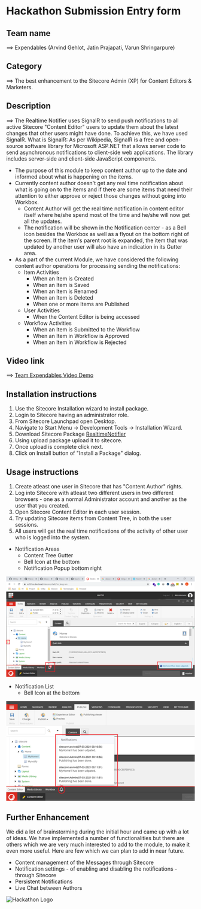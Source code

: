 # Hackathon Submission Entry form

## Team name
⟹ Expendables (Arvind Gehlot, Jatin Prajapati, Varun Shringarpure)

## Category
⟹ The best enhancement to the Sitecore Admin (XP) for Content Editors & Marketers.

## Description
⟹ The Realtime Notifier uses SignalR to send push notifications to all active Sitecore "Content Editor" users to update them about the latest changes that other users might have done. To achieve this, we have used SignalR. What is SignalR: As per Wikipedia, SignalR is a free and open-source software library for Microsoft ASP.NET that allows server code to send asynchronous notifications to client-side web applications. The library includes server-side and client-side JavaScript components.

  - The purpose of this module to keep content author up to the date and informed about what is happening on the items.
  - Currently content author doesn't get any real time notification about what is going on to the items and if there are some items that need their attention to either approve or reject those changes without going into Workbox.
    - Content Author will get the real time notification in content editor itself where he/she spend most of the time and he/she will now get all the updates. 
	- The notification will be shown in the Notification center - as a Bell icon besides the Workbox as well as a flyout on the bottom right of the screen. If the item's parent root is expanded, the item that was updated by another user will also have an indication in its Gutter area.
  - As a part of the current Module, we have considered the following content author operations for processing sending the notifications: 
    - Item Activities 
		- When an Item is Created
		- When an Item is Saved
		- When an Item is Renamed
		- When an Item is Deleted
		- When one or more Items are Published
    - User Activities 
		- When the Content Editor is being accessed
    - Workflow Activities
		- When an Item is Submitted to the Workflow
		- When an Item in Workflow is Approved
		- When an Item in Workflow is Rejected

## Video link

⟹ [Team Expendables Video Demo](https://youtu.be/ytZGMTAcZoQ)


## Installation instructions

1. Use the Sitecore Installation wizard to install package.
2. Login to Sitecore having an administrator role.
3. From Sitecore Launchpad open Desktop.
4. Navigate to Start Menu -> Development Tools -> Installation Wizard.
5. Download Sitecore Package [RealtimeNotifier](https://github.com/Sitecore-Hackathon/2021-Expendables/blob/main/blob/main/package/SCHackathon2021-Team-Expendables-1.0.zip)
6. Using upload package upload it to sitecore.
7. Once upload is complete click next.
8. Click on Install button of "Install a Package" dialog.

## Usage instructions

1. Create atleast one user in Sitecore that has "Content Author" rights. 
2. Log into Sitecore with atleast two different users in two different browsers - one as a normal Administrator account and another as the user that you created.
3. Open Sitecore Content Editor in each user session.
4. Try updating Sitecore items from Content Tree, in both the user sessions.
5. All users will get the real time notifications of the activity of other user who is logged into the system.

- Notification Areas
	- Content Tree Gutter
	- Bell Icon at the bottom
	- Notification Popup bottom right

![Realtime Notification](docs/images/gutter-notification.png?raw=true "Realtime Notification")

- Notification List
	- Bell Icon at the bottom

![Realtime Notification](docs/images/bell-notifications.png?raw=true "Realtime Notification")

## Further Enhancement
We did a lot of brainstorming during the initial hour and came up with a lot of ideas. We have implemented a number of functionalities but there are others which we are very much interested to add to the module, to make it even more useful.
Here are few which we can plan to add in near future.

- Content management of the Messages through Sitecore
- Notification settings - of enabling and disabling the notifications - through Sitecore
- Persistent Notifications
- Live Chat between Authors

![Hackathon Logo](docs/images/hackathon.png?raw=true "Hackathon Logo")
